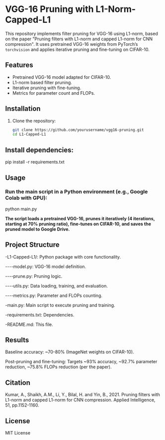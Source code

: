 # VGG-16 Pruning with L1-Norm-Capped-L1

This repository implements filter pruning for VGG-16 using L1-norm, based on the paper "Pruning filters with L1-norm and capped L1-norm for CNN compression". It uses pretrained VGG-16 weights from PyTorch’s `torchvision` and applies iterative pruning and fine-tuning on CIFAR-10.

## Features
- Pretrained VGG-16 model adapted for CIFAR-10.
- L1-norm based filter pruning.
- Iterative pruning with fine-tuning.
- Metrics for parameter count and FLOPs.

## Installation
1. Clone the repository:
   ```bash
   git clone https://github.com/yourusername/vgg16-pruning.git
   cd L1-Capped-L1
## Install dependencies:
pip install -r requirements.txt

## Usage
### Run the main script in a Python environment (e.g., Google Colab with GPU):
python main.py

**The script loads a pretrained VGG-16, prunes it iteratively (4 iterations, starting at 70% pruning ratio), fine-tunes on CIFAR-10, and saves the pruned model to Google Drive.**

## Project Structure
-L1-Capped-L1/: Python package with core functionality.

----model.py: VGG-16 model definition.

----prune.py: Pruning logic.

----utils.py: Data loading, training, and evaluation.

----metrics.py: Parameter and FLOPs counting.

-main.py: Main script to execute pruning and training.

-requirements.txt: Dependencies.

-README.md: This file.

## Results
Baseline accuracy: ~70-80% (ImageNet weights on CIFAR-10).

Post-pruning and fine-tuning: Targets ~93% accuracy, ~92.7% parameter reduction, ~75.8% FLOPs reduction (per the paper).

## Citation
Kumar, A., Shaikh, A.M., Li, Y., Bilal, H. and Yin, B., 2021. Pruning filters with L1-norm and capped L1-norm for CNN compression. Applied Intelligence, 51, pp.1152-1160.

## License
MIT License
